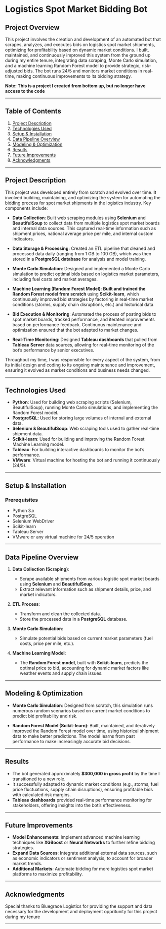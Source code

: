 # Logistics Spot Market Bidding Bot

## Project Overview

This project involves the creation and development of an automated bot that scrapes, analyzes, and executes bids on logistics spot market shipments, optimizing for profitability based on dynamic market conditions. I built, maintained, and continuously improved this system from the ground up during my entire tenure, integrating data scraping, Monte Carlo simulation, and a machine learning Random Forest model to provide strategic, risk-adjusted bids. The bot runs 24/5 and monitors market conditions in real-time, making continuous improvements to its bidding strategy.

**Note: This is a project I created from bottom up, but no longer have access to the code**

---

## Table of Contents
1. [Project Description](#project-description)
2. [Technologies Used](#technologies-used)
3. [Setup & Installation](#setup--installation)
4. [Data Pipeline Overview](#data-pipeline-overview)
5. [Modeling & Optimization](#modeling--optimization)
6. [Results](#results)
7. [Future Improvements](#future-improvements)
8. [Acknowledgments](#acknowledgments)

---

## Project Description

This project was developed entirely from scratch and evolved over time. It involved building, maintaining, and optimizing the system for automating the bidding process for spot market shipments in the logistics industry. Key components include:

- **Data Collection**: Built web scraping modules using **Selenium** and **BeautifulSoup** to collect data from multiple logistics spot market boards and internal data sources. This captured real-time information such as shipment prices, national average price per mile, and internal custom indicators.

- **Data Storage & Processing**: Created an ETL pipeline that cleaned and processed data daily (ranging from 1 GB to 100 GB), which was then stored in a **PostgreSQL database** for analysis and model training.

- **Monte Carlo Simulation**: Designed and implemented a Monte Carlo simulation to predict optimal bids based on logistics market parameters, including fuel costs and market averages.

- **Machine Learning (Random Forest Model)**: **Built and trained the Random Forest model from scratch** using **Scikit-learn**, which continuously improved bid strategies by factoring in real-time market conditions (storms, supply chain disruptions, etc.) and historical data.

- **Bid Execution & Monitoring**: Automated the process of posting bids to spot market boards, tracked performance, and iterated improvements based on performance feedback. Continuous maintenance and optimization ensured that the bot adapted to market changes.

- **Real-Time Monitoring**: Designed **Tableau dashboards** that pulled from **Tableau Server** data sources, allowing for real-time monitoring of the bot’s performance by senior executives.

Throughout my time, I was responsible for every aspect of the system, from its initial design and coding to its ongoing maintenance and improvement, ensuring it evolved as market conditions and business needs changed.

---

## Technologies Used
- **Python**: Used for building web scraping scripts (Selenium, BeautifulSoup), running Monte Carlo simulations, and implementing the Random Forest model.
- **PostgreSQL**: Used for storing large volumes of internal and external data.
- **Selenium & BeautifulSoup**: Web scraping tools used to gather real-time shipment data.
- **Scikit-learn**: Used for building and improving the Random Forest Machine Learning model.
- **Tableau**: For building interactive dashboards to monitor the bot’s performance.
- **VMware**: Virtual machine for hosting the bot and running it continuously (24/5).

---

## Setup & Installation

### Prerequisites
- Python 3.x
- PostgreSQL
- Selenium WebDriver
- Scikit-learn
- Tableau Server
- VMware or any virtual machine for 24/5 operation

---

## Data Pipeline Overview
1. **Data Collection (Scraping)**:
   - Scrape available shipments from various logistic spot market boards using **Selenium** and **BeautifulSoup**.
   - Extract relevant information such as shipment details, price, and market indicators.
   
2. **ETL Process**:
   - Transform and clean the collected data.
   - Store the processed data in a **PostgreSQL** database.

3. **Monte Carlo Simulation**:
   - Simulate potential bids based on current market parameters (fuel costs, price per mile, etc.).
   
4. **Machine Learning Model**:
   - The **Random Forest model**, built with **Scikit-learn**, predicts the optimal price to bid, accounting for dynamic market factors like weather events and supply chain issues.

---

## Modeling & Optimization

- **Monte Carlo Simulation**: Designed from scratch, this simulation runs numerous random scenarios based on current market conditions to predict bid profitability and risk.
  
- **Random Forest Model (Scikit-learn)**: Built, maintained, and iteratively improved the Random Forest model over time, using historical shipment data to make better predictions. The model learns from past performance to make increasingly accurate bid decisions.

---

## Results

- The bot generated approximately **$300,000 in gross profit** by the time I transitioned to a new role.
- It successfully adapted to dynamic market conditions (e.g., storms, fuel price fluctuations, supply chain disruptions), ensuring profitable bids with calculated risk margins.
- **Tableau dashboards** provided real-time performance monitoring for stakeholders, offering insights into the bot’s effectiveness.

---

## Future Improvements
- **Model Enhancements**: Implement advanced machine learning techniques like **XGBoost** or **Neural Networks** to further refine bidding strategies.
- **Expand Data Sources**: Integrate additional external data sources, such as economic indicators or sentiment analysis, to account for broader market trends.
- **Additional Markets**: Automate bidding for more logistics spot market platforms to maximize profitability.

---

## Acknowledgments

Special thanks to Bluegrace Logistics for providing the support and data necessary for the development and deployment oppritunity for this project during my tenure

---
